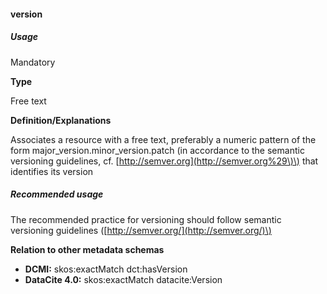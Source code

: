 #### version

##### Usage

Mandatory

**Type**

Free text

**Definition/Explanations**

Associates a resource with a free text, preferably a numeric pattern of the form major\_version.minor\_version.patch \(in accordance to the semantic versioning guidelines, cf. [http://semver.org](http://semver.org%29\)\) that identifies its version

##### Recommended usage

The recommended practice for versioning should follow semantic versioning guidelines \([http://semver.org/](http://semver.org/)\)

**Relation to other metadata schemas**

* **DCMI:** skos:exactMatch dct:hasVersion
* **DataCite 4.0:** skos:exactMatch datacite:Version




